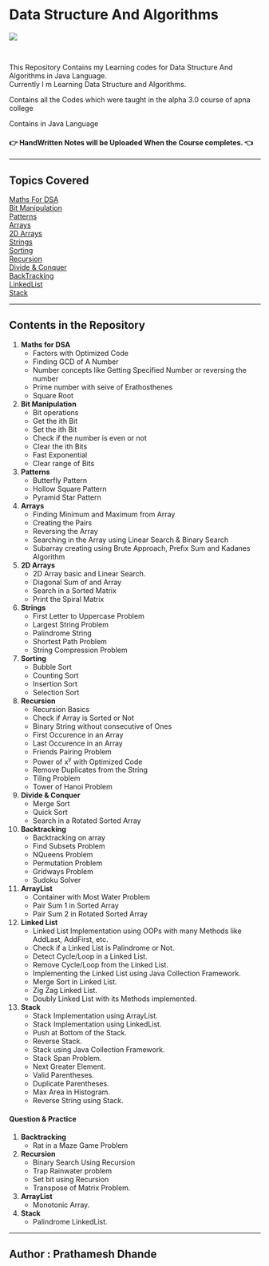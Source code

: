 # Data Structure And Algorithms

![](https://img.shields.io/badge/language-Java-blue?style=flat-square&logo=java)

</br>
<p>
This Repository Contains my Learning codes for Data Structure And Algorithms in Java Language.</br>
Currently I m Learning Data Structure and Algorithms.
</br>

Contains all the Codes which were taught in the alpha 3.0 course of apna college

Contains in Java Language</p>

#### 👉 HandWritten Notes will be Uploaded When the Course completes. 👈

---

## Topics Covered

[Maths For DSA](/src/tutorial/Math)</br>
[Bit Manipulation](/src/tutorial/BitMagic)</br>
[Patterns](/src/tutorial/Patterns)</br>
[Arrays](src/tutorial/Arrays)</br>
[2D Arrays](/src/tutorial/Arrays2D)</br>
[Strings](/src/tutorial/Strings)</br>
[Sorting](/src/tutorial/Sorting)</br>
[Recursion](/src/tutorial/Recursion)</br>
[Divide & Conquer](/src/tutorial/DivideAndConquer)</br>
[BackTracking](/src/tutorial/Backtracking)</br>
[LinkedList](/src/tutorial/Linkedlist)</br>
[Stack](/src/tutorial/Stack)</br>

---

## Contents in the Repository

1. **Maths for DSA**
   - Factors with Optimized Code
   - Finding GCD of A Number
   - Number concepts like Getting Specified Number or reversing the number
   - Prime number with seive of Erathosthenes
   - Square Root
2. **Bit Manipulation**
   - Bit operations
   - Get the ith Bit
   - Set the ith Bit
   - Check if the number is even or not
   - Clear the ith Bits
   - Fast Exponential
   - Clear range of Bits
3. **Patterns**
   - Butterfly Pattern
   - Hollow Square Pattern
   - Pyramid Star Pattern
4. **Arrays**
   - Finding Minimum and Maximum from Array
   - Creating the Pairs
   - Reversing the Array
   - Searching in the Array using Linear Search & Binary Search
   - Subarray creating using Brute Approach, Prefix Sum and Kadanes Algorithm
5. **2D Arrays**
   - 2D Array basic and Linear Search.
   - Diagonal Sum of and Array
   - Search in a Sorted Matrix
   - Print the Spiral Matrix
6. **Strings**
   - First Letter to Uppercase Problem
   - Largest String Problem
   - Palindrome String
   - Shortest Path Problem
   - String Compression Problem
7. **Sorting**
   - Bubble Sort
   - Counting Sort
   - Insertion Sort
   - Selection Sort
8. **Recursion**
   - Recursion Basics
   - Check if Array is Sorted or Not
   - Binary String without consecutive of Ones
   - First Occurence in an Array
   - Last Occurence in an Array
   - Friends Pairing Problem
   - Power of x<sup>y</sup> with Optimized Code
   - Remove Duplicates from the String
   - Tiling Problem
   - Tower of Hanoi Problem
9. **Divide & Conquer**
   - Merge Sort
   - Quick Sort
   - Search in a Rotated Sorted Array
10. **Backtracking**
    - Backtracking on array
    - Find Subsets Problem
    - NQueens Problem
    - Permutation Problem
    - Gridways Problem
    - Sudoku Solver
11. **ArrayList**
    - Container with Most Water Problem
    - Pair Sum 1 in Sorted Array
    - Pair Sum 2 in Rotated Sorted Array
12. **Linked List**
    - Linked List Implementation using OOPs with many Methods like AddLast, AddFirst, etc.
    - Check if a Linked List is Palindrome or Not.
    - Detect Cycle/Loop in a Linked List.
    - Remove Cycle/Loop from the Linked List.
    - Implementing the Linked List using Java Collection Framework.
    - Merge Sort in Linked List.
    - Zig Zag Linked List.
    - Doubly Linked List with its Methods implemented.
13. **Stack**
    - Stack Implementation using ArrayList.
    - Stack Implementation using LinkedList.
    - Push at Bottom of the Stack.
    - Reverse Stack.
    - Stack using Java Collection Framework.
    - Stack Span Problem.
    - Next Greater Element.
    - Valid Parentheses.
    - Duplicate Parentheses.
    - Max Area in Histogram.
    - Reverse String using Stack.

#### Question & Practice

1. **Backtracking**
   - Rat in a Maze Game Problem
2. **Recursion**
   - Binary Search Using Recursion
   - Trap Rainwater problem
   - Set bit using Recursion
   - Transpose of Matrix Problem.
3. **ArrayList**
   - Monotonic Array.
4. **Stack**
   - Palindrome LinkedList.

---

## Author : Prathamesh Dhande
